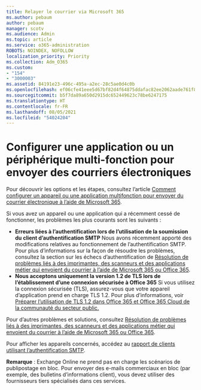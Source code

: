 ```yaml
---
title: Relayer le courrier via Microsoft 365
ms.author: pebaum
author: pebaum
manager: scotv
ms.audience: Admin
ms.topic: article
ms.service: o365-administration
ROBOTS: NOINDEX, NOFOLLOW
localization_priority: Priority
ms.collection: Adm_O365
ms.custom:
- "154"
- "3000003"
ms.assetid: 84191e23-496c-495a-a2ec-28c5ae0d4c0b
ms.openlocfilehash: ef06cfe41eee5d67bf82d4f64875ddafac82ee2062aade761f81b906cd428dd5
ms.sourcegitcommit: b5f7da89a650d2915dc652449623c78be6247175
ms.translationtype: HT
ms.contentlocale: fr-FR
ms.lasthandoff: 08/05/2021
ms.locfileid: "54024204"
---
```

# <a name="set-up-a-multifunction-device-or-application-to-send-email"></a>Configurer une application ou un périphérique multi-fonction pour envoyer des courriers électroniques

Pour découvrir les options et les étapes, consultez l’article [Comment configurer un appareil ou une application multifonction pour envoyer du courrier électronique à l’aide de Microsoft 365](/Exchange/mail-flow-best-practices/how-to-set-up-a-multifunction-device-or-application-to-send-email-using-microsoft-365-or-office-365).
  
Si vous avez un appareil ou une application qui a récemment cessé de fonctionner, les problèmes les plus courants sont les suivants :

- **Erreurs liées à l’authentification lors de l’utilisation de la soumission du client d’authentification SMTP** Nous avons récemment apporté des modifications relatives au fonctionnement de l’authentification SMTP. Pour plus d’informations sur la façon de résoudre les problèmes, consultez la section sur les échecs d’authentification de [Résolution de problèmes liés à des imprimantes, des scanneurs et des applications métier qui envoient du courrier à l’aide de Microsoft 365 ou Office 365](/Exchange/mail-flow-best-practices/fix-issues-with-printers-scanners-and-lob-applications-that-send-email-using-off#error-authentication-unsuccessful).
- **Nous acceptons uniquement la version 1.2 de TLS lors de l’établissement d’une connexion sécurisée à Office 365** Si vous utilisez la connexion sécurisée (TLS), assurez-vous que votre appareil d’application prend en charge TLS 1.2. Pour plus d’informations, voir [Préparer l’utilisation de TLS 1.2 dans Office 365 et Office 365 Cloud de la communauté du secteur public.](/microsoft-365/compliance/prepare-tls-1.2-in-office-365)
 
Pour d’autres problèmes et solutions, consultez [Résolution de problèmes liés à des imprimantes, des scanneurs et des applications métier qui envoient du courrier à l’aide de Microsoft 365 ou Office 365](/Exchange/mail-flow-best-practices/fix-issues-with-printers-scanners-and-lob-applications-that-send-email-using-off).

Pour afficher les appareils concernés, accédez au [rapport de clients utilisant l’authentification SMTP](https://protection.office.com/mailflow/dashboard).

**Remarque** : Exchange Online ne prend pas en charge les scénarios de publipostage en bloc. Pour envoyer des e-mails commerciaux en bloc (par exemple, des bulletins d’informations client), vous devez utiliser des fournisseurs tiers spécialisés dans ces services.
